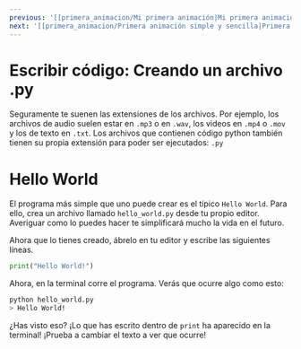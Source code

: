 ```yaml
---
previous: '[[primera_animacion/Mi primera animación|Mi primera animación]]'
next: '[[primera_animacion/Primera animación simple y sencilla|Primera animación simple y sencilla]]'
---
```

# Escribir código: Creando un archivo .py

Seguramente te suenen las extensiones de los archivos. Por ejemplo, los archivos de audio suelen estar en `.mp3` o en `.wav`, los videos en `.mp4` o `.mov` y los de texto en `.txt`. Los archivos que contienen código python también tienen su propia extensión para poder ser ejecutados: `.py`

# Hello World

  
El programa más simple que uno puede crear es el típico `Hello World`. Para ello, crea un archivo llamado `hello_world.py` desde tu propio editor. Averiguar como lo puedes hacer te simplificará mucho la vida en el futuro.

  
Ahora que lo tienes creado, ábrelo en tu editor y escribe las siguientes líneas.

  

```python title="hello_world.py"
print("Hello World!")
```

Ahora, en la terminal corre el programa. Verás que ocurre algo como esto:

  
```bash title="Terminal"
python hello_world.py
> Hello World!
```

  
¿Has visto eso? ¡Lo que has escrito dentro de `print` ha aparecido en la terminal! ¡Prueba a cambiar el texto a ver que ocurre!